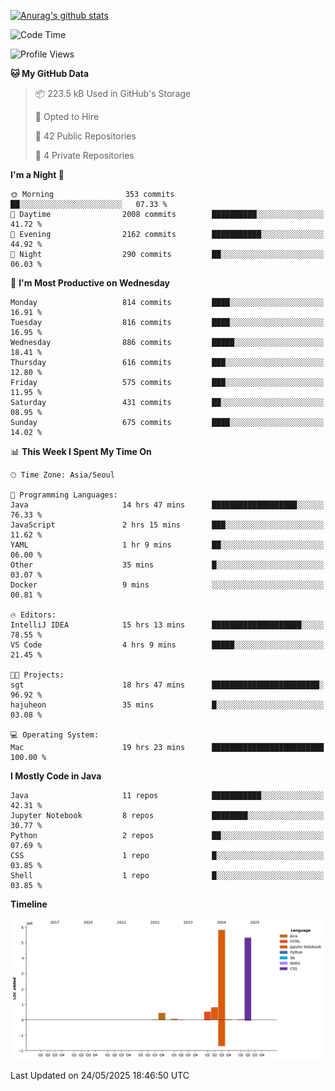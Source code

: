 [![Anurag's github stats](https://github-readme-stats.vercel.app/api?username=hajubal)](https://github.com/anuraghazra/github-readme-stats)

<!--START_SECTION:waka-->
![Code Time](http://img.shields.io/badge/Code%20Time-462%20hrs%2015%20mins-blue)

![Profile Views](http://img.shields.io/badge/Profile%20Views-0-blue)

**🐱 My GitHub Data** 

> 📦 223.5 kB Used in GitHub's Storage 
 > 
> 💼 Opted to Hire
 > 
> 📜 42 Public Repositories 
 > 
> 🔑 4 Private Repositories 
 > 
**I'm a Night 🦉** 

```text
🌞 Morning                353 commits         ██░░░░░░░░░░░░░░░░░░░░░░░   07.33 % 
🌆 Daytime                2008 commits        ██████████░░░░░░░░░░░░░░░   41.72 % 
🌃 Evening                2162 commits        ███████████░░░░░░░░░░░░░░   44.92 % 
🌙 Night                  290 commits         ██░░░░░░░░░░░░░░░░░░░░░░░   06.03 % 
```
📅 **I'm Most Productive on Wednesday** 

```text
Monday                   814 commits         ████░░░░░░░░░░░░░░░░░░░░░   16.91 % 
Tuesday                  816 commits         ████░░░░░░░░░░░░░░░░░░░░░   16.95 % 
Wednesday                886 commits         █████░░░░░░░░░░░░░░░░░░░░   18.41 % 
Thursday                 616 commits         ███░░░░░░░░░░░░░░░░░░░░░░   12.80 % 
Friday                   575 commits         ███░░░░░░░░░░░░░░░░░░░░░░   11.95 % 
Saturday                 431 commits         ██░░░░░░░░░░░░░░░░░░░░░░░   08.95 % 
Sunday                   675 commits         ████░░░░░░░░░░░░░░░░░░░░░   14.02 % 
```


📊 **This Week I Spent My Time On** 

```text
🕑︎ Time Zone: Asia/Seoul

💬 Programming Languages: 
Java                     14 hrs 47 mins      ███████████████████░░░░░░   76.33 % 
JavaScript               2 hrs 15 mins       ███░░░░░░░░░░░░░░░░░░░░░░   11.62 % 
YAML                     1 hr 9 mins         ██░░░░░░░░░░░░░░░░░░░░░░░   06.00 % 
Other                    35 mins             █░░░░░░░░░░░░░░░░░░░░░░░░   03.07 % 
Docker                   9 mins              ░░░░░░░░░░░░░░░░░░░░░░░░░   00.81 % 

🔥 Editors: 
IntelliJ IDEA            15 hrs 13 mins      ████████████████████░░░░░   78.55 % 
VS Code                  4 hrs 9 mins        █████░░░░░░░░░░░░░░░░░░░░   21.45 % 

🐱‍💻 Projects: 
sgt                      18 hrs 47 mins      ████████████████████████░   96.92 % 
hajuheon                 35 mins             █░░░░░░░░░░░░░░░░░░░░░░░░   03.08 % 

💻 Operating System: 
Mac                      19 hrs 23 mins      █████████████████████████   100.00 % 
```

**I Mostly Code in Java** 

```text
Java                     11 repos            ███████████░░░░░░░░░░░░░░   42.31 % 
Jupyter Notebook         8 repos             ████████░░░░░░░░░░░░░░░░░   30.77 % 
Python                   2 repos             ██░░░░░░░░░░░░░░░░░░░░░░░   07.69 % 
CSS                      1 repo              █░░░░░░░░░░░░░░░░░░░░░░░░   03.85 % 
Shell                    1 repo              █░░░░░░░░░░░░░░░░░░░░░░░░   03.85 % 
```



**Timeline**

![Lines of Code chart](https://raw.githubusercontent.com/hajubal/hajubal/main/assets/bar_graph.png)


 Last Updated on 24/05/2025 18:46:50 UTC
<!--END_SECTION:waka-->